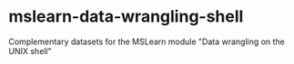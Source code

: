 # mslearn-data-wrangling-shell
Complementary datasets for the MSLearn module "Data wrangling on the UNIX shell"
